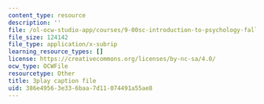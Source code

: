 ```yaml
---
content_type: resource
description: ''
file: /ol-ocw-studio-app/courses/9-00sc-introduction-to-psychology-fall-2011/386e49563e336baa7d11074491a55ae8_z9XQpjNgeBI.srt
file_size: 124142
file_type: application/x-subrip
learning_resource_types: []
license: https://creativecommons.org/licenses/by-nc-sa/4.0/
ocw_type: OCWFile
resourcetype: Other
title: 3play caption file
uid: 386e4956-3e33-6baa-7d11-074491a55ae8
---
```

